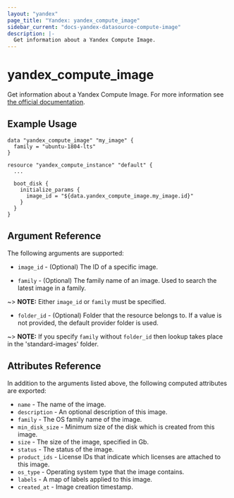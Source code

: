 ```yaml
---
layout: "yandex"
page_title: "Yandex: yandex_compute_image"
sidebar_current: "docs-yandex-datasource-compute-image"
description: |-
  Get information about a Yandex Compute Image.
---
```


# yandex\_compute\_image

Get information about a Yandex Compute Image. For more information see
[the official documentation](https://cloud.yandex.com/docs/compute/concepts/images).

## Example Usage

```hcl
data "yandex_compute_image" "my_image" {
  family = "ubuntu-1804-lts"
}

resource "yandex_compute_instance" "default" {
  ...

  boot_disk {
    initialize_params {
      image_id = "${data.yandex_compute_image.my_image.id}"
    }
  }
}
```

## Argument Reference

The following arguments are supported:

* `image_id` - (Optional) The ID of a specific image.

* `family` - (Optional) The family name of an image. Used to search the latest image in a family.

~> **NOTE:** Either `image_id` or `family` must be specified.

* `folder_id` - (Optional) Folder that the resource belongs to. If a value is not
  provided, the default provider folder is used.

~> **NOTE:** If you specify `family` without `folder_id` then lookup takes place in the 'standard-images' folder.

## Attributes Reference

In addition to the arguments listed above, the following computed attributes are
exported:

* `name` - The name of the image.
* `description` - An optional description of this image.
* `family` - The OS family name of the image.
* `min_disk_size` - Minimum size of the disk which is created from this image.
* `size` - The size of the image, specified in Gb.
* `status` - The status of the image.
* `product_ids` - License IDs that indicate which licenses are attached to this image.
* `os_type` - Operating system type that the image contains.
* `labels` - A map of labels applied to this image.
* `created_at` - Image creation timestamp.
